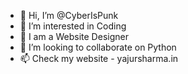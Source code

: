 - 👋 Hi, I’m @CyberIsPunk
- 👀 I’m interested in Coding
- 🌱 I am a Website Designer
- 💞️ I’m looking to collaborate on Python
- 📫 Check my website - yajursharma.in

<!---
CyberIsPunk/CyberIsPunk is a ✨ special ✨ repository because its `README.md` (this file) appears on your GitHub profile.
You can click the Preview link to take a look at your changes.
--->
